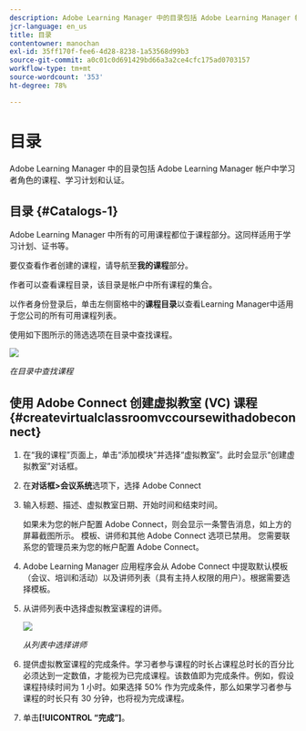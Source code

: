 ```yaml
---
description: Adobe Learning Manager 中的目录包括 Adobe Learning Manager 帐户中学习者角色的课程、学习计划和认证。
jcr-language: en_us
title: 目录
contentowner: manochan
exl-id: 35ff170f-fee6-4d28-8238-1a53568d99b3
source-git-commit: a0c01c0d691429bd66a3a2ce4cfc175ad0703157
workflow-type: tm+mt
source-wordcount: '353'
ht-degree: 78%

---
```


# 目录

Adobe Learning Manager 中的目录包括 Adobe Learning Manager 帐户中学习者角色的课程、学习计划和认证。

## 目录 {#Catalogs-1}

Adobe Learning Manager 中所有的可用课程都位于课程部分。这同样适用于学习计划、证书等。

要仅查看作者创建的课程，请导航至&#x200B;**我的课程**&#x200B;部分。

作者可以查看课程目录，该目录是帐户中所有课程的集合。

以作者身份登录后，单击左侧窗格中的&#x200B;**课程目录**&#x200B;以查看Learning Manager中适用于您公司的所有可用课程列表。

使用如下图所示的筛选选项在目录中查找课程。

![](assets/search-options.png)

*在目录中查找课程*

## 使用 Adobe Connect 创建虚拟教室 (VC) 课程 {#createvirtualclassroomvccoursewithadobeconnect}

1. 在“我的课程”页面上，单击“添加模块”并选择“虚拟教室”。此时会显示“创建虚拟教室”对话框。
1. 在&#x200B;**对话框>会议系统**&#x200B;选项下，选择 Adobe Connect
1. 输入标题、描述、虚拟教室日期、开始时间和结束时间。

   如果未为您的帐户配置 Adobe Connect，则会显示一条警告消息，如上方的屏幕截图所示。 模板、讲师和其他 Adobe Connect 选项已禁用。 您需要联系您的管理员来为您的帐户配置 Adobe Connect。

1. Adobe Learning Manager 应用程序会从 Adobe Connect 中提取默认模板（会议、培训和活动）以及讲师列表（具有主持人权限的用户）。根据需要选择模板。

1. 从讲师列表中选择虚拟教室课程的讲师。

   ![](assets/choose-instructor.png)

   *从列表中选择讲师*

1. 提供虚拟教室课程的完成条件。学习者参与课程的时长占课程总时长的百分比必须达到一定数值，才能视为已完成课程。该数值即为完成条件。例如，假设课程持续时间为 1 小时。如果选择 50% 作为完成条件，那么如果学习者参与课程的时长只有 30 分钟，也将视为完成课程。

1. 单击&#x200B;**[!UICONTROL “完成”]**。
